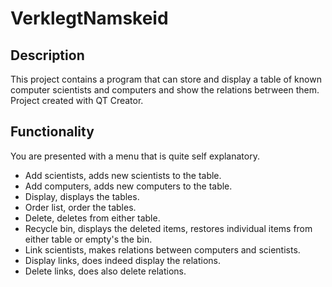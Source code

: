 # VerklegtNamskeid

## Description

This project contains a program that can store and display a table of known computer 
scientists and computers and show the relations betrween them. 
Project created with QT Creator.

## Functionality

You are presented with a menu that is quite self explanatory. 
* Add scientists, adds new scientists to the table.
* Add computers, adds new computers to the table.
* Display, displays the tables.
* Order list, order the tables.
* Delete, deletes from either table.
* Recycle bin, displays the deleted items, restores individual items from either table or empty's the bin.
* Link scientists, makes relations between computers and scientists.
* Display links, does indeed display the relations.
* Delete links, does also delete relations.



